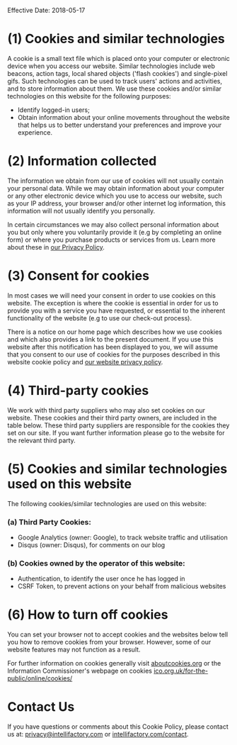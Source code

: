 <!-- 
This is the general cookie policy which contains all items we use on our various sites.
When copying it to a specific site:
  * Remove the irrelevant cookies listed in section 5a.
  * If the new site uses cookies that aren't listed here, add them both here and in the copied policy.
  * Edit the effective date if necessary.
  * Remove this comment.
-->

Effective Date: 2018-05-17

# (1) Cookies and similar technologies

A cookie is a small text file which is placed onto your computer or electronic device when you access our website. Similar technologies include web beacons, action tags, local shared objects ('flash cookies') and single-pixel gifs. Such technologies can be used to track users' actions and activities, and to store information about them. We use these cookies and/or similar technologies on this website for the following purposes:

* Identify logged-in users;
* Obtain information about your online movements throughout the website that helps us to better understand your preferences and improve your experience.

# (2) Information collected

The information we obtain from our use of cookies will not usually contain your personal data. While we may obtain information about your computer or any other electronic device which you use to access our website, such as your IP address, your browser and/or other internet log information, this information will not usually identify you personally.

In certain circumstances we may also collect personal information about you but only where you voluntarily provide it (e.g by completing an online form) or where you purchase products or services from us. Learn more about these in [our Privacy Policy](/privacy-policy).

# (3) Consent for cookies

In most cases we will need your consent in order to use cookies on this website. The exception is where the cookie is essential in order for us to provide you with a service you have requested, or essential to the inherent functionality of the website (e.g to use our check-out process).

There is a notice on our home page which describes how we use cookies and which also provides a link to the present document. If you use this website after this notification has been displayed to you, we will assume that you consent to our use of cookies for the purposes described in this website cookie policy and [our website privacy policy](/privacy-policy).

# (4) Third-party cookies

We work with third party suppliers who may also set cookies on our website. These cookies and their third party owners, are included in the table below. These third party suppliers are responsible for the cookies they set on our site. If you want further information please go to the website for the relevant third party.

# (5) Cookies and similar technologies used on this website

The following cookies/similar technologies are used on this website:

### (a) Third Party Cookies:

* Google Analytics (owner: Google), to track website traffic and utilisation
* Disqus (owner: Disqus), for comments on our blog

### (b) Cookies owned by the operator of this website:

* Authentication, to identify the user once he has logged in
* CSRF Token, to prevent actions on your behalf from malicious websites

# (6) How to turn off cookies

You can set your browser not to accept cookies and the websites below tell you how to remove cookies from your browser. However, some of our website features may not function as a result.

For further information on cookies generally visit [aboutcookies.org](https://www.aboutcookies.org) or the Information Commissioner's webpage on cookies [ico.org.uk/for-the-public/online/cookies/](https://ico.org.uk/for-the-public/online/cookies/)

# Contact Us

If you have questions or comments about this Cookie Policy, please contact us at: [privacy@intellifactory.com](mailto:privacy@intellifactory.com) or [intellifactory.com/contact](http://intellifactory.com/contact).

